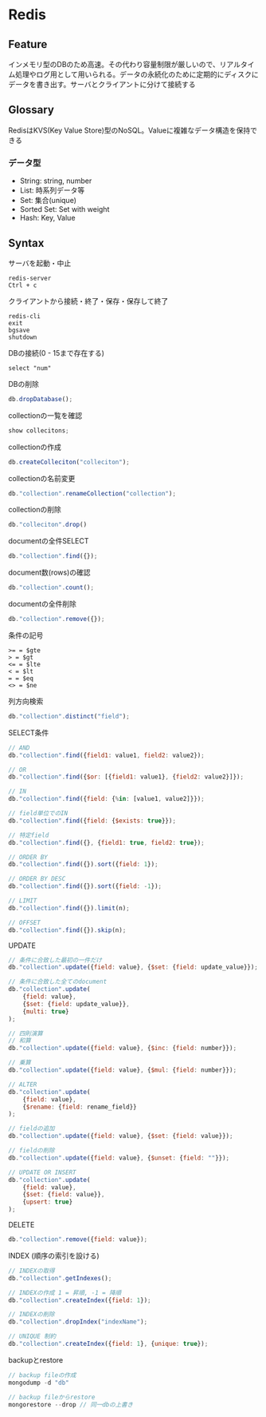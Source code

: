 
# Redis

## Feature
インメモリ型のDBのため高速。その代わり容量制限が厳しいので、リアルタイム処理やログ用として用いられる。データの永続化のために定期的にディスクにデータを書き出す。サーバとクライアントに分けて接続する


## Glossary

RedisはKVS(Key Value Store)型のNoSQL。Valueに複雑なデータ構造を保持できる

### データ型

- String: string, number
- List: 時系列データ等
- Set: 集合(unique)
- Sorted Set: Set with weight
- Hash: Key, Value

## Syntax

サーバを起動・中止
```
redis-server
Ctrl + c
```

クライアントから接続・終了・保存・保存して終了
```
redis-cli
exit
bgsave
shutdown
```

DBの接続(0 - 15まで存在する)
```
select "num"
```

DBの削除
```js
db.dropDatabase();
```

collectionの一覧を確認
```js
show collecitons;
```

collectionの作成
```js
db.createColleciton("colleciton");
```

collectionの名前変更
```js
db."collection".renameCollection("collection");
```

collectionの削除
```js
db."colleciton".drop()
```

documentの全件SELECT
```js
db."collection".find({});
```

document数(rows)の確認
```js
db."collection".count();
```

documentの全件削除
```js
db."collection".remove({});
```

条件の記号
```
>= = $gte
> = $gt
<= = $lte
< = $lt
= = $eq
<> = $ne
```

列方向検索
```js
db."collection".distinct("field");
```

SELECT条件
```js
// AND
db."collection".find({field1: value1, field2: value2});

// OR
db."collection".find({$or: [{field1: value1}, {field2: value2}]});

// IN
db."collection".find({field: {%in: [value1, value2]}});

// field単位でのIN
db."collection".find({field: {$exists: true}});

// 特定field
db."collection".find({}, {field1: true, field2: true});

// ORDER BY
db."collection".find({}).sort({field: 1});

// ORDER BY DESC
db."collection".find({}).sort({field: -1});

// LIMIT
db."collection".find({}).limit(n);

// OFFSET
db."collection".find({}).skip(n);
```

UPDATE
```js
// 条件に合致した最初の一件だけ
db."collection".update({field: value}, {$set: {field: update_value}});

// 条件に合致した全てのdocument
db."collection".update(
    {field: value},
    {$set: {field: update_value}},
    {multi: true}
);

// 四則演算
// 和算
db."collection".update({field: value}, {$inc: {field: number}});

// 乗算
db."collection".update({field: value}, {$mul: {field: number}});

// ALTER
db."collection".update(
    {field: value},
    {$rename: {field: rename_field}}
);

// fieldの追加
db."collection".update({field: value}, {$set: {field: value}});

// fieldの削除
db."collection".update({field: value}, {$unset: {field: ""}});

// UPDATE OR INSERT
db."collection".update(
    {field: value},
    {$set: {field: value}},
    {upsert: true}
);
```

DELETE
```js
db."collection".remove({field: value});
```

INDEX (順序の索引を設ける)
```js
// INDEXの取得
db."collection".getIndexes();

// INDEXの作成 1 = 昇順, -1 = 降順
db."collection".createIndex({field: 1});

// INDEXの削除
db."collection".dropIndex("indexName");

// UNIQUE 制約
db."collection".createIndex({field: 1}, {unique: true});
```

backupとrestore
```js
// backup fileの作成
mongodump -d "db"

// backup fileからrestore
mongorestore --drop // 同一dbの上書き
```

